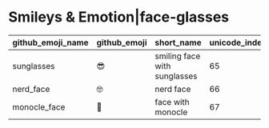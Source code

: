 # Smileys & Emotion|face-glasses

|github_emoji_name|github_emoji|short_name|unicode_index|
|---|---|---|---|
|sunglasses|:sunglasses:|smiling face with sunglasses|65|
|nerd_face|:nerd_face:|nerd face|66|
|monocle_face|:monocle_face:|face with monocle|67|
